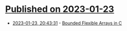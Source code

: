 # [Published on 2023-01-23](index.md)

* [2023-01-23, 20:43:31](https://lobste.rs/s/nbdamf/bounded_flexible_arrays_c) - [Bounded Flexible Arrays in C](https://people.kernel.org/kees/bounded-flexible-arrays-in-c)

